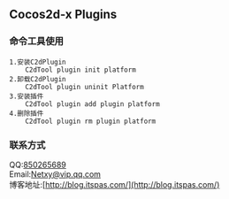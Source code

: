 Cocos2d-x Plugins
-----------------------
### 命令工具使用
    1.安装C2dPlugin
        C2dTool plugin init platform
    2.卸载C2dPlugin
        C2dTool plugin uninit Platform
    3.安装插件
        C2dTool plugin add plugin platform
    4.删除插件
        C2dTool plugin rm plugin platform

### 联系方式
QQ:[850265689](http://wpa.qq.com/msgrd?v=3&uin=850265689&site=qq&menu=yes) <br/>
Email:[Netxy@vip.qq.com](moto:Netxy@vip.qq.com) <br/>
博客地址:[http://blog.itspas.com/](http://blog.itspas.com/) <br/>